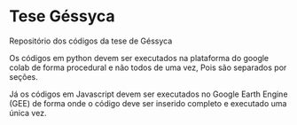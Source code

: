 # Tese Géssyca
Repositório dos códigos da tese de Géssyca 

Os códigos em python devem ser executados na plataforma do google colab de forma procedural e não todos de uma vez, Pois são separados por seções.

Já os códigos em Javascript devem ser executados no Google Earth Engine (GEE) de forma onde o código deve ser inserido completo e executado uma única vez.
